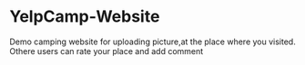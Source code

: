 # YelpCamp-Website
Demo camping website for uploading picture,at the place where you visited. Othere users can rate your place and add comment
